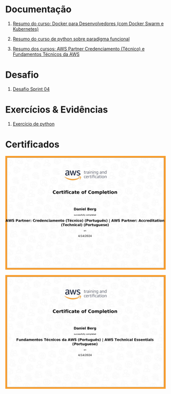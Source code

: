 
# Documentação

1. [ Resumo do curso: Docker para Desenvolvedores (com Docker Swarm e Kubernetes)](./documentacao/docker/README.md)

2. [ Resumo do curso de python sobre paradigma funcional](./documentacao/python/README.ipynb)

2. [ Resumo dos cursos: AWS Partner Credenciamento (Técnico) e Fundamentos Técnicos da AWS](./documentacao/AWS/README.md)


# Desafio

1. [Desafio Sprint 04](desafio/README.md)

# Exercícios & Evidências

1. [Exercício de python](exercicios/README.md)

# Certificados

![AWS Partner Credenciamento (Técnico)](./certificados/AWS%20Partner:%20Credenciamento%20(Técnico)%20(Português).jpg)

![Fundamentos Técnicos da AWS](./certificados/Fundamentos%20Técnicos%20da%20AWS%20(Português).jpg)